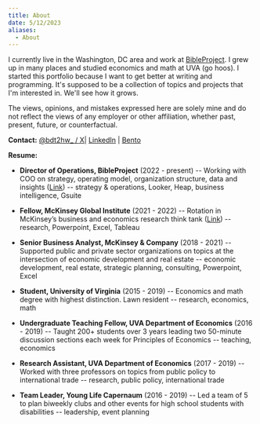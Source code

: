 ```yaml
---
title: About
date: 5/12/2023
aliases:
  - About
---
```

I currently live in the Washington, DC area and work at [BibleProject](https://www.bibleproject.com). I grew up in many places and studied economics and math at UVA (go hoos). I started this portfolio because I want to get better at writing and programming. It's supposed to be a collection of topics and projects that I'm interested in. We'll see how it grows.

The views, opinions, and mistakes expressed here are solely mine and do not reflect the views of any employer or other affiliation, whether past, present, future, or counterfactual.

**Contact:** [@bdt2hw_ / X](https://twitter.com/bdt2hw_)| [LinkedIn](https://www.linkedin.com/in/ben-thomas-67059910a) | [Bento](https://bento.me/bdt)

**Resume:**
- **Director of Operations, BibleProject** (2022 - present) -- Working with COO on strategy, operating model, organization structure, data and insights ([Link](https://www.bibleproject.com/)) -- strategy & operations, Looker, Heap, business intelligence, Gsuite
	
- **Fellow, McKinsey Global Institute** (2021 - 2022) -- Rotation in McKinsey’s business and economics research think tank ([Link](https://www.mckinsey.com/mgi/overview)) -- research, Powerpoint, Excel, Tableau
    
- **Senior Business Analyst, McKinsey & Company** (2018 - 2021) -- Supported public and private sector organizations on topics at the intersection of economic development and real estate -- economic development, real estate, strategic planning, consulting, Powerpoint, Excel
    
- **Student, University of Virginia** (2015 - 2019) -- Economics and math degree with highest distinction. Lawn resident -- research, economics, math
    
- **Undergraduate Teaching Fellow, UVA Department of Economics** (2016 - 2019) -- Taught 200+ students over 3 years leading two 50-minute discussion sections each week for Principles of Economics -- teaching, economics
    
- **Research Assistant, UVA Department of Economics** (2017 - 2019) -- Worked with three professors on topics from public policy to international trade -- research, public policy, international trade
    
- **Team Leader, Young Life Capernaum** (2016 - 2019) -- Led a team of 5 to plan biweekly clubs and other events for high school students with disabilities -- leadership, event planning